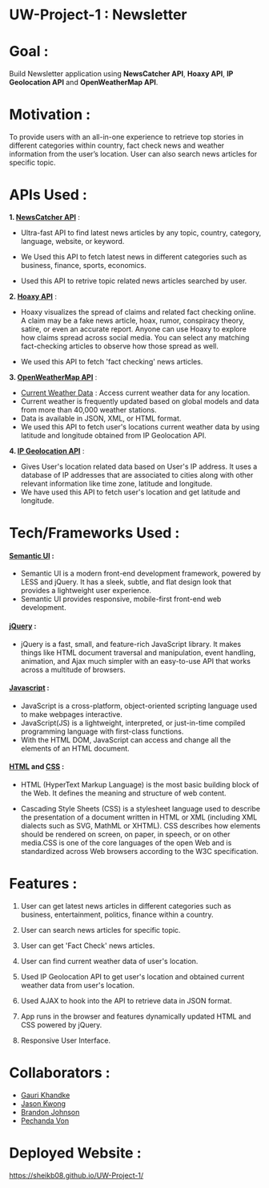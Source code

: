 # UW-Project-1 : Newsletter

# Goal : 

Build Newsletter application using **NewsCatcher API**, **Hoaxy API**, **IP Geolocation API** and **OpenWeatherMap API**.

# Motivation : 

To provide users with an all-in-one experience to retrieve top stories in different categories within country, fact check news and weather information from the user’s location. User can also search news articles for specific topic.

# APIs Used : 

**1. [NewsCatcher API](https://newscatcherapi.com/)** : 

* Ultra-fast API to find latest news articles by any topic, country, category, language, website, or keyword.

* We Used this API to fetch latest news in different categories such as business, finance, sports, economics.

* Used this API to retrive topic related news articles searched by user.

**2. [Hoaxy API](https://rapidapi.com/truthy/api/hoaxy/details)** : 

* Hoaxy visualizes the spread of claims and related fact checking online. A claim may be a fake news article, hoax, rumor, conspiracy theory, satire, or even an accurate report. Anyone can use Hoaxy to explore how claims spread across social media. You can select any matching fact-checking articles to observe how those spread as well.

* We used this API to fetch 'fact checking' news articles.

**3. [OpenWeatherMap API](https://openweathermap.org/)**  : 

* [Current Weather Data](https://openweathermap.org/current) : Access current weather data for any location.
* Current weather is frequently updated based on global models and data from more than 40,000 weather stations. 
* Data is available in JSON, XML, or HTML format.
* We used this API to fetch user's locations current weather data by using latitude and longitude obtained from IP Geolocation API. 

**4. [IP Geolocation API](https://freegeoip.app/)** : 

* Gives User's location related data based on User's IP address. It uses a database of IP addresses that are associated to cities along with other relevant information like time zone, latitude and longitude.
* We have used this API to fetch user's location and get latitude and longitude.

# Tech/Frameworks Used : 

#### [Semantic UI](https://semantic-ui.com/) : 

* Semantic UI is a modern front-end development framework, powered by LESS and jQuery. It has a sleek, subtle, and flat design look that provides a lightweight user experience.
* Semantic UI provides responsive, mobile-first front-end web development.

#### [jQuery](https://jquery.com/) : 
* jQuery is a fast, small, and feature-rich JavaScript library. It makes things like HTML document traversal and manipulation, event handling, animation, and Ajax much simpler with an easy-to-use API that works across a multitude of browsers.

#### [Javascript](https://developer.mozilla.org/en-US/docs/Web/JavaScript) : 
* JavaScript is a cross-platform, object-oriented scripting language used to make webpages interactive.
* JavaScript(JS) is a lightweight, interpreted, or just-in-time compiled programming language with first-class functions. 
* With the HTML DOM, JavaScript can access and change all the elements of an HTML document.

#### [HTML](https://developer.mozilla.org/en-US/docs/Web/HTML) and [CSS](https://developer.mozilla.org/en-US/docs/Web/CSS) : 

* HTML (HyperText Markup Language) is the most basic building block of the Web. It defines the meaning and structure of web content. 

* Cascading Style Sheets (CSS) is a stylesheet language used to describe the presentation of a document written in HTML or XML (including XML dialects such as SVG, MathML or XHTML). CSS describes how elements should be rendered on screen, on paper, in speech, or on other media.CSS is one of the core languages of the open Web and is standardized across Web browsers according to the W3C specification. 


# Features : 

1. User can get latest news articles in different categories such as business, entertainment, politics, finance within a country.

2. User can search news articles for specific topic. 

3. User can get 'Fact Check' news articles.

4. User can find current weather data of user's location.

5. Used IP Geolocation API to get user's location and obtained current weather data from user's location.

6. Used AJAX to hook into the API to retrieve data in JSON format.

7. App runs in the browser and features dynamically updated HTML and CSS powered by jQuery.

8. Responsive User Interface.

# Collaborators : 

* [Gauri Khandke](https://github.com/GauriKhandke)
* [Jason Kwong](https://github.com/saikitjk)
* [Brandon Johnson](https://github.com/sheikb08)
* [Pechanda Von](https://github.com/pechandav)

# Deployed Website : 
https://sheikb08.github.io/UW-Project-1/

